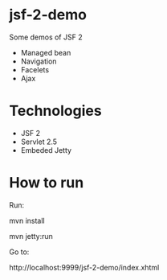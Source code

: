 # jsf-2-demo
Some demos of JSF 2
* Managed bean
* Navigation
* Facelets
* Ajax

# Technologies
* JSF 2
* Servlet 2.5
* Embeded Jetty

# How to run
Run:

mvn install

mvn jetty:run

Go to:

http://localhost:9999/jsf-2-demo/index.xhtml

